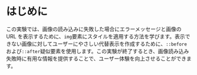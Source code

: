 # はじめに

この実験では、画像の読み込みに失敗した場合にエラーメッセージと画像の URL を表示するために、`img`要素にスタイルを適用する方法を学びます。表示できない画像に対してユーザーにやさしい代替表示を作成するために、`::before`および`::after`疑似要素を使用します。この実験が終了するとき、画像読み込み失敗時に有用な情報を提供することで、ユーザー体験を向上させることができます。
